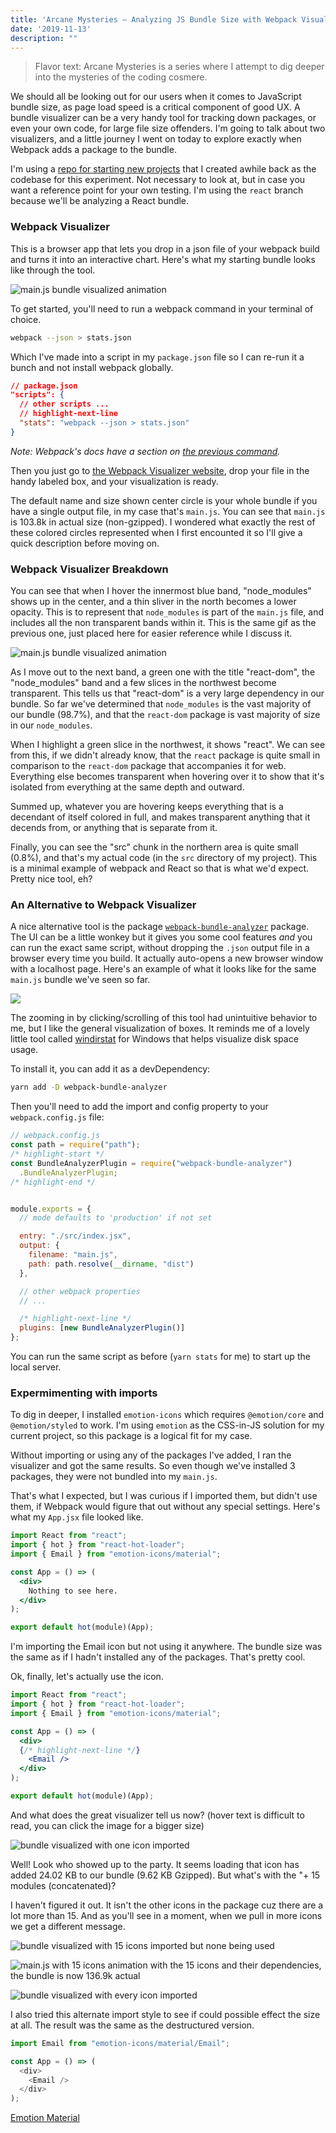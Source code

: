 ```yaml
---
title: 'Arcane Mysteries — Analyzing JS Bundle Size with Webpack Visualizers'
date: '2019-11-13'
description: ""
---
```


> Flavor text: Arcane Mysteries is a series where I attempt to dig deeper into the mysteries of the coding cosmere.

We should all be looking out for our users when it comes to JavaScript bundle size, as page load speed is a critical component of good UX. A bundle visualizer can be a very handy tool for tracking down packages, or even your own code, for large file size offenders. I'm going to talk about two visualizers, and a little journey I went on today to explore exactly when Webpack adds a package to the bundle.

I'm using a [repo for starting new projects](https://github.com/Jimmydalecleveland/webpack4-setups/tree/react) that I created awhile back as the codebase for this experiment. Not necessary to look at, but in case you want a reference point for your own testing. I'm using the `react` branch because we'll be analyzing a React bundle.

### Webpack Visualizer
This is a browser app that lets you drop in a json file of your webpack build and turns it into an interactive chart. Here's what my starting bundle looks like through the tool.

![main.js bundle visualized animation](./webpack-start.gif)

To get started, you'll need to run a webpack command in your terminal of choice.
```bash
webpack --json > stats.json
```

Which I've made into a script in my `package.json` file so I can re-run it a bunch and not install webpack globally.
```json
// package.json
"scripts": {
  // other scripts ...
  // highlight-next-line
  "stats": "webpack --json > stats.json"
}
```
*Note: Webpack's docs have a section on [the previous command](https://webpack.js.org/api/cli/#common-options).*

Then you just go to [the Webpack Visualizer website](https://chrisbateman.github.io/webpack-visualizer/), drop your file in the handy labeled box, and your visualization is ready.

The default name and size shown center circle is your whole bundle if you have a single output file, in my case that's `main.js`. You can see that `main.js` is 103.8k in actual size (non-gzipped). I wondered what exactly the rest of these colored circles represented when I first encounted it so I'll give a quick description before moving on.

### Webpack Visualizer Breakdown
You can see that when I hover the innermost blue band, "node\_modules" shows up in the center, and a thin sliver in the north becomes a lower opacity. This is to represent that `node_modules` is part of the `main.js` file, and includes all the non transparent bands within it. This is the same gif as the previous one, just placed here for easier reference while I discuss it.

![main.js bundle visualized animation](./webpack-start.gif)

As I move out to the next band, a green one with the title "react-dom", the "node\_modules" band and a few slices in the northwest become transparent. This tells us that "react-dom" is a very large dependency in our bundle. So far we've determined that `node_modules` is the vast majority of our bundle (98.7%), and that the `react-dom` package is vast majority of size in our `node_modules`.

When I highlight a green slice in the northwest, it shows "react". We can see from this, if we didn't already know, that the `react` package is quite small in comparison to the `react-dom` package that accompanies it for web. Everything else becomes transparent when hovering over it to show that it's isolated from everything at the same depth and outward. 

Summed up, whatever you are hovering keeps everything that is a decendant of itself colored in full, and makes transparent anything that it decends from, or anything that is separate from it.

Finally, you can see the "src" chunk in the northern area is quite small (0.8%), and that's my actual code (in the `src` directory of my project). This is a minimal example of webpack and React so that is what we'd expect. Pretty nice tool, eh?

### An Alternative to Webpack Visualizer
A nice alternative tool is the package [`webpack-bundle-analyzer`](https://www.npmjs.com/package/webpack-bundle-analyzer) package. The UI can be a little wonkey but it gives you some cool features *and* you can run the exact same script, without dropping the `.json` output file in a browser every time you build. It actually auto-opens a new browser window with a localhost page. Here's an example of what it looks like for the same `main.js` bundle we've seen so far.

![](./webpack-bundle-analyzer-minimal.png)

The zooming in by clicking/scrolling of this tool had unintuitive behavior to me, but I like the general visualization of boxes. It reminds me of a lovely little tool called [windirstat](https://windirstat.net/) for Windows that helps visualize disk space usage.

To install it, you can add it as a devDependency:
```bash
yarn add -D webpack-bundle-analyzer
```

Then you'll need to add the import and config property to your `webpack.config.js` file:

```js
// webpack.config.js
const path = require("path");
/* highlight-start */
const BundleAnalyzerPlugin = require("webpack-bundle-analyzer")
  .BundleAnalyzerPlugin;
/* highlight-end */


module.exports = {
  // mode defaults to 'production' if not set

  entry: "./src/index.jsx",
  output: {
    filename: "main.js",
    path: path.resolve(__dirname, "dist")
  },

  // other webpack properties
  // ...

  /* highlight-next-line */
  plugins: [new BundleAnalyzerPlugin()]
};
```

You can run the same script as before (`yarn stats` for me) to start up the local server.

### Expermimenting with imports
To dig in deeper, I installed `emotion-icons` which requires `@emotion/core` and `@emotion/styled` to work. I'm using `emotion` as the CSS-in-JS solution for my current project, so this package is a logical fit for my case.

Without importing or using any of the packages I've added, I ran the visualizer and got the same results. So even though we've installed 3 packages, they were not bundled into my `main.js`.

That's what I expected, but I was curious if I imported them, but didn't use them, if Webpack would figure that out without any special settings. Here's what my `App.jsx` file looked like.

```jsx
import React from "react";
import { hot } from "react-hot-loader";
import { Email } from "emotion-icons/material";

const App = () => (
  <div>
    Nothing to see here.
  </div>
);

export default hot(module)(App);
```

I'm importing the Email icon but not using it anywhere. The bundle size was the same as if I hadn't installed any of the packages. That's pretty cool.

Ok, finally, let's actually use the icon.
```jsx
import React from "react";
import { hot } from "react-hot-loader";
import { Email } from "emotion-icons/material";

const App = () => (
  <div>
  {/* highlight-next-line */}
    <Email />
  </div>
);

export default hot(module)(App);
```

And what does the great visualizer tell us now? (hover text is difficult to read, you can click the image for a bigger size)

![bundle visualized with one icon imported](./webpack-bundle-analyzer-emotion-email-icon.png)

Well! Look who showed up to the party. It seems loading that icon has added 24.02 KB to our bundle (9.62 KB Gzipped). But what's with the "+ 15 modules (concatenated)?

I haven't figured it out. It isn't the other icons in the package cuz there are a lot more than 15. And as you'll see in a moment, when we pull in more icons we get a different message.

![bundle visualized with 15 icons imported but none being used](./webpack-bundle-analyzer-15-imported-none-used.png)

![main.js with 15 icons animation](./webpack-15icons.gif)
with the 15 icons and their dependencies, the bundle is now 136.9k actual

![bundle visualized with every icon imported](./webpack-bundle-analyzer-load-all-icons.png)

I also tried this alternate import style to see if could possible effect the size at all. The result was the same as the destructured version.
```js
import Email from "emotion-icons/material/Email";

const App = () => (
  <div>
    <Email />
  </div>
);
```

[Emotion Material](https://rosenstein.io/emotion-icons/icons-material-index)